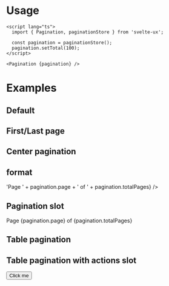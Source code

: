 <script lang="ts">
	import { Button, Pagination, paginationStore } from 'svelte-ux';
	import Preview from '$lib/components/Preview.svelte';

	const pagination = paginationStore();
	pagination.setTotal(100);
</script>

<h1>Usage</h1>

```svelte
<script lang="ts">
  import { Pagination, paginationStore } from 'svelte-ux';

  const pagination = paginationStore();
  pagination.setTotal(100);
</script>

<Pagination {pagination} />
```

<h1>Examples</h1>

<h2>Default</h2>

<Preview>
	<Pagination {pagination} />
</Preview>

<h2>First/Last page</h2>

<Preview>
	<Pagination {pagination} show={['firstPage', 'prevPage', 'pagination', 'nextPage', 'lastPage']} />
</Preview>

<h2>Center pagination</h2>

<Preview>
	<Pagination {pagination} show={['firstPage', 'prevPage', 'pagination', 'nextPage', 'lastPage']} classes={{ pagination: 'flex-1 text-center' }} />
</Preview>

<h2>format</h2>

<Preview>
	<Pagination {pagination} show={['firstPage', 'prevPage', 'pagination', 'nextPage', 'lastPage']} classes={{ pagination: 'flex-1 text-center' }} format={pagination => 'Page ' + pagination.page + ' of ' + pagination.totalPages} />
</Preview>

<h2>Pagination slot</h2>

<Preview>
	<Pagination {pagination} show={['firstPage', 'prevPage', 'pagination', 'nextPage', 'lastPage']}>
		<div slot="pagination" class="text-sm flex-1 text-center" let:pagination>
			Page {pagination.page} of {pagination.totalPages}
		</div>
	</Pagination>
</Preview>

<h2>Table pagination</h2>

<Preview>
	<Pagination {pagination} show={['perPage', 'pagination', 'prevPage', 'nextPage']} classes={{ perPage: 'flex-1 text-right', pagination: 'px-8' }} />
</Preview>

<h2>Table pagination with actions slot</h2>

<Preview>
	<Pagination {pagination} show={['actions', 'perPage', 'pagination', 'prevPage', 'nextPage']} classes={{ perPage: 'flex-1 text-right', pagination: 'px-8' }}>
		<div slot="actions">
			<Button variant="fill" color="primary">Click me</Button>
		</div>
	</Pagination>
</Preview>
